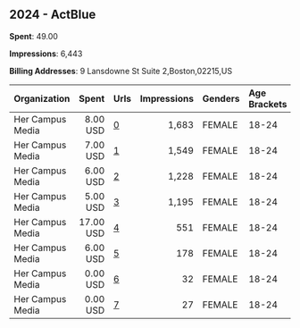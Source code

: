 ## 2024 - ActBlue 
**Spent**: 49.00

**Impressions**: 6,443

**Billing Addresses**: 9 Lansdowne St Suite 2,Boston,02215,US

|Organization|Spent|Urls|Impressions|Genders|Age Brackets|Country Codes|
|:---|---:|:---|---:|:---|:---|:---|
|Her Campus Media|8.00 USD|[0](https://www.snap.com/political-ads/asset/c5f3ecac06d74e6be8af6db6f230c97c462a7ba08835d98fbb7923487989da61?mediaType=MOV)|1,683|FEMALE|18-24|united states|
|Her Campus Media|7.00 USD|[1](https://www.snap.com/political-ads/asset/3d016313cc298708dee67b23c24f139b4c1afff2504244b2eb36adddd62189bd?mediaType=mov)|1,549|FEMALE|18-24|united states|
|Her Campus Media|6.00 USD|[2](https://www.snap.com/political-ads/asset/7bffe3fdafea80804ed20adfd702f1ec65834144bdf5af48ab05650e984ec069?mediaType=MOV)|1,228|FEMALE|18-24|united states|
|Her Campus Media|5.00 USD|[3](https://www.snap.com/political-ads/asset/2505fce87e616c25300055240521876f18ce33d4a95d112b53d980852246aa7f?mediaType=MOV)|1,195|FEMALE|18-24|united states|
|Her Campus Media|17.00 USD|[4](https://www.snap.com/political-ads/asset/3d016313cc298708dee67b23c24f139b4c1afff2504244b2eb36adddd62189bd?mediaType=mov)|551|FEMALE|18-24|united states|
|Her Campus Media|6.00 USD|[5](https://www.snap.com/political-ads/asset/c5f3ecac06d74e6be8af6db6f230c97c462a7ba08835d98fbb7923487989da61?mediaType=MOV)|178|FEMALE|18-24|united states|
|Her Campus Media|0.00 USD|[6](https://www.snap.com/political-ads/asset/2505fce87e616c25300055240521876f18ce33d4a95d112b53d980852246aa7f?mediaType=MOV)|32|FEMALE|18-24|united states|
|Her Campus Media|0.00 USD|[7](https://www.snap.com/political-ads/asset/7bffe3fdafea80804ed20adfd702f1ec65834144bdf5af48ab05650e984ec069?mediaType=MOV)|27|FEMALE|18-24|united states|
